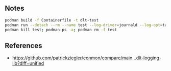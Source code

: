 ## Notes

```sh
podman build -f Containerfile -t dlt-test
podman run --detach --rm --name test --log-driver=journald --log-opt=tag=TEST dlt-test
podman kill test; podman ps -a; podman rm -f test
```

## References

- https://github.com/patrickziegler/conmon/compare/main...dlt-logging-lib?diff=unified
